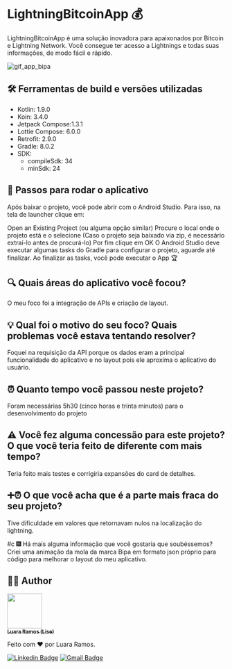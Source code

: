 # LightningBitcoinApp 💰
LightningBitcoinApp é uma solução inovadora para apaixonados por Bitcoin e Lightning Network. Você consegue ter acesso a Lightnings e todas suas informações, de modo fácil e rápido.

![gif_app_bipa](https://github.com/user-attachments/assets/6f6659c7-75a3-48aa-8b0c-a5e056c71b67)

## 🛠 Ferramentas de build e versões utilizadas
- Kotlin: 1.9.0
- Koin: 3.4.0
- Jetpack Compose:1.3.1
- Lottie Compose: 6.0.0
- Retrofit: 2.9.0
- Gradle: 8.0.2
- SDK:
   - compileSdk: 34
   - minSdk: 24

## 📲 Passos para rodar o aplicativo
Após baixar o projeto, você pode abrir com o Android Studio. Para isso, na tela de launcher clique em:

Open an Existing Project (ou alguma opção similar) Procure o local onde o projeto está e o selecione (Caso o projeto seja baixado via zip, é necessário extraí-lo antes de procurá-lo) Por fim clique em OK O Android Studio deve executar algumas tasks do Gradle para configurar o projeto, aguarde até finalizar. Ao finalizar as tasks, você pode executar o App 🏆

## 🔍 Quais áreas do aplicativo você focou?
O meu foco foi a integração de APIs e criação de layout.

## 💡 Qual foi o motivo do seu foco? Quais problemas você estava tentando resolver?
Foquei na requisição da API porque os dados eram a principal funcionalidade do aplicativo e no layout pois ele aproxima o aplicativo do usuário.

## ⏰ Quanto tempo você passou neste projeto?
Foram necessárias 5h30 (cinco horas e trinta minutos) para o desenvolvimento do projeto

## ⚠ Você fez alguma concessão para este projeto? O que você teria feito de diferente com mais tempo?
Teria feito mais testes e corrigiria expansões do card de detalhes.

## ➕⏰ O que você acha que é a parte mais fraca do seu projeto?
Tive dificuldade em valores que retornavam nulos na localização do lightning.

#c 🎆 Há mais alguma informação que você gostaria que soubéssemos?
Criei uma animação da mola da marca Bipa em formato json próprio para código para melhorar o layout do meu aplicativo.

##  👩‍💻 Author
<img width= "80px" height="80px" src = "https://github.com/luararamos/NetflixRemake/assets/35637366/a7aa35cc-bbd2-457e-b738-19c39ba89011">
</br>
<a href="https://www.linkedin.com/in/luararamos-desenvolvedor-android/">
 <sub><b>Luara Ramos (Lise)</b></sub></a> 


Feito com ❤️ por Luara Ramos.

[![Linkedin Badge](https://img.shields.io/badge/-LuaraRamos-blue?style=flat-square&logo=Linkedin&logoColor=white&link=https://www.linkedin.com/in/luararamos/)](https://www.linkedin.com/in/luararamos-desenvolvedor-android/) 
[![Gmail Badge](https://img.shields.io/badge/-luara.m.ramos@gmail.com-c14438?style=flat-square&logo=Gmail&logoColor=white&link=mailto:luara.m.ramos@gmail.com)](mailto:luara.m.ramos@gmail.com)
